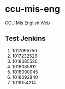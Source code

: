 # ccu-mis-eng
CCU Mis English Web


## Test Jenkins
1. 1017095750
2. 1017232526
3. 1018085520
4. 1018085812
5. 1018090045
6. 1018092840
7. 1018154214
